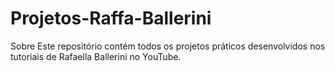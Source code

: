 # Projetos-Raffa-Ballerini
Sobre Este repositório contém todos os projetos práticos desenvolvidos nos tutoriais de Rafaella Ballerini no YouTube.
